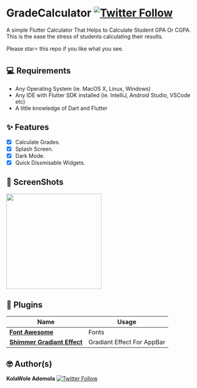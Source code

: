 # GradeCalculator [![Twitter Follow](https://img.shields.io/twitter/follow/AdemolaDi.svg?style=social)](https://twitter.com/AdemolaDi)

A simple Flutter Calculator That Helps to Calculate Student GPA Or CGPA.
This is the ease the stress of students calculating their results.

Please star⭐ this repo if you like what you see.

## 💻 Requirements
* Any Operating System (ie. MacOS X, Linux, Windows)
* Any IDE with Flutter SDK installed (ie. IntelliJ, Android Studio, VSCode etc)
* A little knowledge of Dart and Flutter

## ✨ Features
- [x] Calculate Grades.
- [x] Splash Screen.
- [x] Dark Mode.
- [x] Quick Dissmisable Widgets.

## 📸 ScreenShots
<img src="https://raw.githubusercontent.com/demola234/Grade-Calculator/master/screenshots/ss.gif" width="250">



## 🔌 Plugins
| Name | Usage |
|------|-------|
|[**Font Awesome**](https://pub.dev/packages/font_awesome_flutter)| Fonts|
|[**Shimmer Gradiant Effect**](https://pub.dev/packages/shimmer)| Gradiant Effect For AppBar|


## 🤓 Author(s)
**KolaWole Ademola** [![Twitter Follow](https://img.shields.io/twitter/follow/AdemolaDi.svg?style=social)](https://twitter.com/AdemolaDi)
